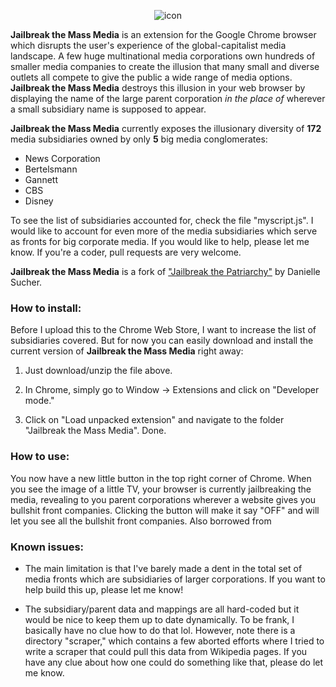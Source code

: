 
<center>

![icon](https://github.com/jmrphy/jailbreak_the_mass_media/blob/master/icon48.png)

</center>

**Jailbreak the Mass Media** is an extension for the Google Chrome browser which disrupts the user's experience of the global-capitalist media landscape. A few huge multinational media corporations own hundreds of smaller media companies to create the illusion that many small and diverse outlets all compete to give the public a wide range of media options. **Jailbreak the Mass Media** destroys this illusion in your web browser by displaying the name of the large parent corporation *in the place of* wherever a small subsidiary name is supposed to appear.

**Jailbreak the Mass Media** currently exposes the illusionary diversity of **172** media subsidiaries owned by only **5** big media conglomerates:

* News Corporation
* Bertelsmann
* Gannett
* CBS
* Disney

To see the list of subsidiaries accounted for, check the file "myscript.js". I would like to account for even more of the media subsidiaries which serve as fronts for big corporate media. If you would like to help, please let me know. If you're a coder, pull requests are very welcome.

**Jailbreak the Mass Media** is a fork of ["Jailbreak the Patriarchy"](https://chrome.google.com/webstore/detail/jailbreak-the-patriarchy/fiidcfoaaciclafodoficaofidfencgd?hl=en-US&gl=US) by Danielle Sucher.

### How to install:

Before I upload this to the Chrome Web Store, I want to increase the list of subsidiaries covered. But for now you can easily download and install the current version of **Jailbreak the Mass Media** right away:

1. Just download/unzip the file above.

2. In Chrome, simply go to Window -> Extensions and click on "Developer mode."

3. Click on "Load unpacked extension" and navigate to the folder "Jailbreak the Mass Media". Done.

### How to use:

You now have a new little button in the top right corner of Chrome. When you see the image of a little TV, your browser is currently jailbreaking the media, revealing to you parent corporations wherever a website gives you bullshit front companies. Clicking the button will make it say "OFF" and will let you see all the bullshit front companies. Also borrowed from 

### Known issues:

* The main limitation is that I've barely made a dent in the total set of media fronts which are subsidiaries of larger corporations. If you want to help build this up, please let me know!

* The subsidiary/parent data and mappings are all hard-coded but it would be nice to keep them up to date dynamically. To be frank, I basically have no clue how to do that lol. However, note there is a directory "scraper," which contains a few aborted efforts where I tried to write a scraper that could pull this data from Wikipedia pages. If you have any clue about how one could do something like that, please do let me know.